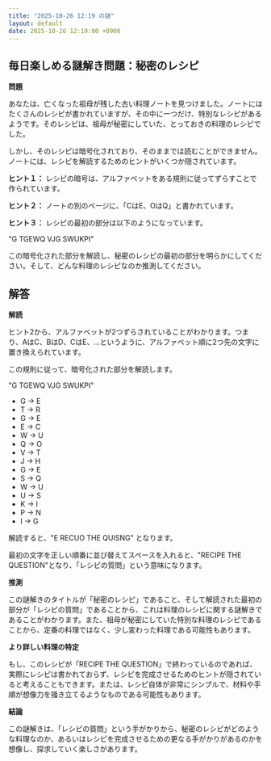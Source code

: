 ```yaml
---
title: "2025-10-26 12:19 の謎"
layout: default
date: 2025-10-26 12:19:00 +0900
---
```

## 毎日楽しめる謎解き問題：秘密のレシピ

**問題**

あなたは、亡くなった祖母が残した古い料理ノートを見つけました。ノートにはたくさんのレシピが書かれていますが、その中に一つだけ、特別なレシピがあるようです。そのレシピは、祖母が秘密にしていた、とっておきの料理のレシピでした。

しかし、そのレシピは暗号化されており、そのままでは読むことができません。ノートには、レシピを解読するためのヒントがいくつか隠されています。

**ヒント１：** レシピの暗号は、アルファベットをある規則に従ってずらすことで作られています。

**ヒント２：** ノートの別のページに、「CはE、OはQ」と書かれています。

**ヒント３：** レシピの最初の部分は以下のようになっています。

"G TGEWQ VJG SWUKPI"

この暗号化された部分を解読し、秘密のレシピの最初の部分を明らかにしてください。そして、どんな料理のレシピなのか推測してください。

## 解答

**解読**

ヒント2から、アルファベットが2つずらされていることがわかります。つまり、AはC、BはD、CはE、…というように、アルファベット順に2つ先の文字に置き換えられています。

この規則に従って、暗号化された部分を解読します。

"G TGEWQ VJG SWUKPI"

* G -> E
* T -> R
* G -> E
* E -> C
* W -> U
* Q -> O
* V -> T
* J -> H
* G -> E
* S -> Q
* W -> U
* U -> S
* K -> I
* P -> N
* I -> G

解読すると、"E RECUO THE QUISNG" となります。

最初の文字を正しい順番に並び替えてスペースを入れると、"RECIPE THE QUESTION"となり、「レシピの質問」という意味になります。

**推測**

この謎解きのタイトルが「秘密のレシピ」であること、そして解読された最初の部分が「レシピの質問」であることから、これは料理のレシピに関する謎解きであることがわかります。また、祖母が秘密にしていた特別な料理のレシピであることから、定番の料理ではなく、少し変わった料理である可能性もあります。

**より詳しい料理の特定**

もし、このレシピが「RECIPE THE QUESTION」で終わっているのであれば、実際にレシピは書かれておらず、レシピを完成させるためのヒントが隠されていると考えることもできます。または、レシピ自体が非常にシンプルで、材料や手順が想像力を掻き立てるようなものである可能性もあります。

**結論**

この謎解きは、「レシピの質問」という手がかりから、秘密のレシピがどのような料理なのか、あるいはレシピを完成させるための更なる手がかりがあるのかを想像し、探求していく楽しさがあります。

